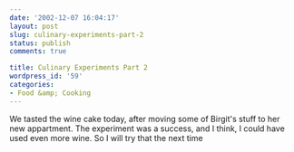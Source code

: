 ```yaml
---
date: '2002-12-07 16:04:17'
layout: post
slug: culinary-experiments-part-2
status: publish
comments: true

title: Culinary Experiments Part 2
wordpress_id: '59'
categories:
- Food &amp; Cooking
---
```


We tasted the wine cake today, after moving some of Birgit's stuff to her new appartment. The experiment was a success, and I think, I could have used even more wine. So I will try that the next time
